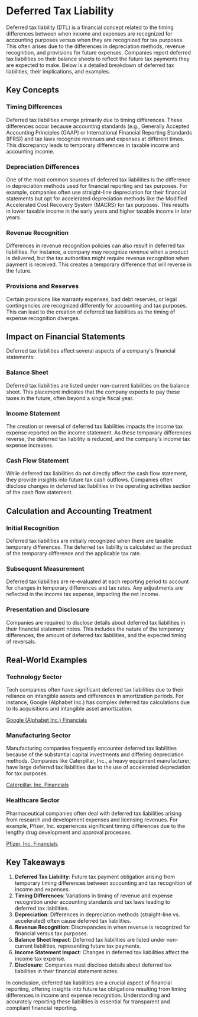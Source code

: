 # Deferred Tax Liability

Deferred tax liability (DTL) is a financial concept related to the timing differences between when income and expenses are recognized for accounting purposes versus when they are recognized for tax purposes. This often arises due to the differences in depreciation methods, revenue recognition, and provisions for future expenses. Companies report deferred tax liabilities on their balance sheets to reflect the future tax payments they are expected to make. Below is a detailed breakdown of deferred tax liabilities, their implications, and examples.

## Key Concepts

### Timing Differences

Deferred tax liabilities emerge primarily due to timing differences. These differences occur because accounting standards (e.g., Generally Accepted Accounting Principles (GAAP) or International Financial Reporting Standards (IFRS)) and tax laws recognize revenues and expenses at different times. This discrepancy leads to temporary differences in taxable income and accounting income.

### Depreciation Differences

One of the most common sources of deferred tax liabilities is the difference in depreciation methods used for financial reporting and tax purposes. For example, companies often use straight-line depreciation for their financial statements but opt for accelerated depreciation methods like the Modified Accelerated Cost Recovery System (MACRS) for tax purposes. This results in lower taxable income in the early years and higher taxable income in later years.

### Revenue Recognition

Differences in revenue recognition policies can also result in deferred tax liabilities. For instance, a company may recognize revenue when a product is delivered, but the tax authorities might require revenue recognition when payment is received. This creates a temporary difference that will reverse in the future.

### Provisions and Reserves

Certain provisions like warranty expenses, bad debt reserves, or legal contingencies are recognized differently for accounting and tax purposes. This can lead to the creation of deferred tax liabilities as the timing of expense recognition diverges.

## Impact on Financial Statements

Deferred tax liabilities affect several aspects of a company's financial statements:

### Balance Sheet

Deferred tax liabilities are listed under non-current liabilities on the balance sheet. This placement indicates that the company expects to pay these taxes in the future, often beyond a single fiscal year.

### Income Statement

The creation or reversal of deferred tax liabilities impacts the income tax expense reported on the income statement. As these temporary differences reverse, the deferred tax liability is reduced, and the company's income tax expense increases.

### Cash Flow Statement

While deferred tax liabilities do not directly affect the cash flow statement, they provide insights into future tax cash outflows. Companies often disclose changes in deferred tax liabilities in the operating activities section of the cash flow statement.

## Calculation and Accounting Treatment

### Initial Recognition

Deferred tax liabilities are initially recognized when there are taxable temporary differences. The deferred tax liability is calculated as the product of the temporary difference and the applicable tax rate.

### Subsequent Measurement

Deferred tax liabilities are re-evaluated at each reporting period to account for changes in temporary differences and tax rates. Any adjustments are reflected in the income tax expense, impacting the net income.

### Presentation and Disclosure

Companies are required to disclose details about deferred tax liabilities in their financial statement notes. This includes the nature of the temporary differences, the amount of deferred tax liabilities, and the expected timing of reversals.

## Real-World Examples

### Technology Sector

Tech companies often have significant deferred tax liabilities due to their reliance on intangible assets and differences in amortization periods. For instance, Google (Alphabet Inc.) has complex deferred tax calculations due to its acquisitions and intangible asset amortization.

[Google (Alphabet Inc.) Financials](https://abc.xyz/investor/)

### Manufacturing Sector

Manufacturing companies frequently encounter deferred tax liabilities because of the substantial capital investments and differing depreciation methods. Companies like Caterpillar, Inc., a heavy equipment manufacturer, have large deferred tax liabilities due to the use of accelerated depreciation for tax purposes.

[Caterpillar, Inc. Financials](https://www.caterpillar.com/en/investors.html)

### Healthcare Sector

Pharmaceutical companies often deal with deferred tax liabilities arising from research and development expenses and licensing revenues. For example, Pfizer, Inc. experiences significant timing differences due to the lengthy drug development and approval processes.

[Pfizer, Inc. Financials](https://www.pfizer.com/investors)

## Key Takeaways

1. **Deferred Tax Liability**: Future tax payment obligation arising from temporary timing differences between accounting and tax recognition of income and expenses.
2. **Timing Differences**: Variations in timing of revenue and expense recognition under accounting standards and tax laws leading to deferred tax liabilities.
3. **Depreciation**: Differences in depreciation methods (straight-line vs. accelerated) often cause deferred tax liabilities.
4. **Revenue Recognition**: Discrepancies in when revenue is recognized for financial versus tax purposes.
5. **Balance Sheet Impact**: Deferred tax liabilities are listed under non-current liabilities, representing future tax payments.
6. **Income Statement Impact**: Changes in deferred tax liabilities affect the income tax expense.
7. **Disclosure**: Companies must disclose details about deferred tax liabilities in their financial statement notes.

In conclusion, deferred tax liabilities are a crucial aspect of financial reporting, offering insights into future tax obligations resulting from timing differences in income and expense recognition. Understanding and accurately reporting these liabilities is essential for transparent and compliant financial reporting.